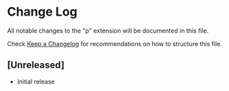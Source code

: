 # Change Log

All notable changes to the "p" extension will be documented in this file.

Check [Keep a Changelog](http://keepachangelog.com/) for recommendations on how to structure this file.

## [Unreleased]

- Initial release